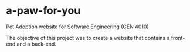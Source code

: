 # a-paw-for-you
Pet Adoption website for Software Engineering (CEN 4010)

The objective of this project was to create a website that contains a front-end and a back-end.

